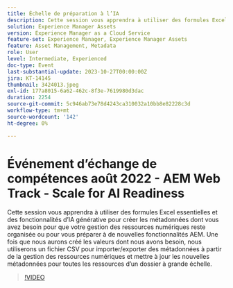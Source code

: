 ```yaml
---
title: Échelle de préparation à l’IA
description: Cette session vous apprendra à utiliser des formules Excel essentielles et des fonctionnalités d’IA générative pour créer les métadonnées dont vous avez besoin pour que votre gestion des ressources numériques reste organisée ou pour vous préparer à de nouvelles fonctionnalités AEM. Une fois que nous aurons créé les valeurs dont nous avons besoin, nous utiliserons un fichier CSV pour importer/exporter des métadonnées à partir de la gestion des ressources numériques et mettre à jour les nouvelles métadonnées pour toutes les ressources d’un dossier à grande échelle.
solution: Experience Manager Assets
version: Experience Manager as a Cloud Service
feature-set: Experience Manager, Experience Manager Assets
feature: Asset Management, Metadata
role: User
level: Intermediate, Experienced
doc-type: Event
last-substantial-update: 2023-10-27T00:00:00Z
jira: KT-14145
thumbnail: 3424013.jpeg
exl-id: 177a8015-6a62-462c-8f3e-7619980d3dac
duration: 2254
source-git-commit: 5c946ab73e78d4243ca310032a10bb8e82228c3d
workflow-type: tm+mt
source-wordcount: '142'
ht-degree: 0%

---
```


# Événement d’échange de compétences août 2022 - AEM Web Track - Scale for AI Readiness

Cette session vous apprendra à utiliser des formules Excel essentielles et des fonctionnalités d’IA générative pour créer les métadonnées dont vous avez besoin pour que votre gestion des ressources numériques reste organisée ou pour vous préparer à de nouvelles fonctionnalités AEM. Une fois que nous aurons créé les valeurs dont nous avons besoin, nous utiliserons un fichier CSV pour importer/exporter des métadonnées à partir de la gestion des ressources numériques et mettre à jour les nouvelles métadonnées pour toutes les ressources d’un dossier à grande échelle.

>[!VIDEO](https://video.tv.adobe.com/v/3424013/?learn=on)
